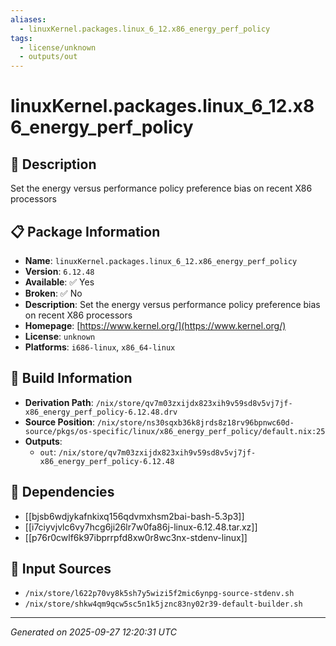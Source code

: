 ```yaml
---
aliases:
  - linuxKernel.packages.linux_6_12.x86_energy_perf_policy
tags:
  - license/unknown
  - outputs/out
---
```


# linuxKernel.packages.linux_6_12.x86_energy_perf_policy

## 📝 Description

Set the energy versus performance policy preference bias on recent X86 processors

## 📋 Package Information

- **Name**: `linuxKernel.packages.linux_6_12.x86_energy_perf_policy`
- **Version**: `6.12.48`
- **Available**: ✅ Yes
- **Broken**: ✅ No
- **Description**: Set the energy versus performance policy preference bias on recent X86 processors
- **Homepage**: [https://www.kernel.org/](https://www.kernel.org/)
- **License**: `unknown`
- **Platforms**: `i686-linux`, `x86_64-linux`

## 🔧 Build Information

- **Derivation Path**: `/nix/store/qv7m03zxijdx823xih9v59sd8v5vj7jf-x86_energy_perf_policy-6.12.48.drv`
- **Source Position**: `/nix/store/ns30sqxb36k8jrds8z18rv96bpnwc60d-source/pkgs/os-specific/linux/x86_energy_perf_policy/default.nix:25`
- **Outputs**:
  - `out`:  `/nix/store/qv7m03zxijdx823xih9v59sd8v5vj7jf-x86_energy_perf_policy-6.12.48`

## 🔗 Dependencies

- [[bjsb6wdjykafnkixq156qdvmxhsm2bai-bash-5.3p3]]
- [[i7ciyvjvlc6vy7hcg6ji26lr7w0fa86j-linux-6.12.48.tar.xz]]
- [[p76r0cwlf6k97ibprrpfd8xw0r8wc3nx-stdenv-linux]]

## 📁 Input Sources

- `/nix/store/l622p70vy8k5sh7y5wizi5f2mic6ynpg-source-stdenv.sh`
- `/nix/store/shkw4qm9qcw5sc5n1k5jznc83ny02r39-default-builder.sh`

---
*Generated on 2025-09-27 12:20:31 UTC*
